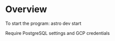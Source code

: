 Overview
========

To start the program:
astro dev start

Require PostgreSQL settings and GCP credentials
